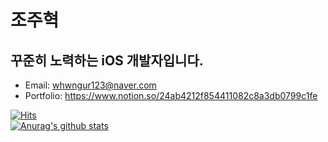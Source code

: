 # 조주혁
## 꾸준히 노력하는 iOS 개발자입니다.
* Email: whwngur123@naver.com
* Portfolio: https://www.notion.so/24ab4212f854411082c8a3db0799c1fe


[![Hits](https://hits.seeyoufarm.com/api/count/incr/badge.svg?url=https%3A%2F%2Fgithub.com%2Fjo030225&count_bg=%2379C83D&title_bg=%23555555&icon=&icon_color=%23E7E7E7&title=hits&edge_flat=false)](https://hits.seeyoufarm.com)                                                     
[![Anurag's github stats](https://github-readme-stats.vercel.app/api?username=jo030225)](https://github.com/anuraghazra/github-readme-stats)
